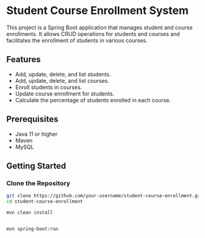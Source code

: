 # Student Course Enrollment System

This project is a Spring Boot application that manages student and course enrollments. It allows CRUD operations for students and courses and facilitates the enrollment of students in various courses.

## Features

- Add, update, delete, and list students.
- Add, update, delete, and list courses.
- Enroll students in courses.
- Update course enrollment for students.
- Calculate the percentage of students enrolled in each course.

## Prerequisites

- Java 11 or higher
- Maven
- MySQL

## Getting Started

### Clone the Repository

```sh
git clone https://github.com/your-username/student-course-enrollment.git
cd student-course-enrollment

mvn clean install


mvn spring-boot:run
